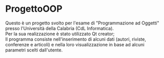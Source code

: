 # ProgettoOOP
Questo è un progetto svolto per l'esame di "Programmazione ad Oggetti" presso l'Università della Calabria (CdL Informatica).         
Per la sua realizzazione è stato utilizzato Qt creator;       
Il programma consiste nell'inserimento di alcuni dati (autori, riviste, conferenze e articoli) e nella loro visualizzazione in base ad alcuni parametri scelti dall'utente.
